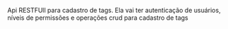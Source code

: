 Api RESTFUll para cadastro de tags. Ela vai ter autenticação de usuários, níveis de permissões e operações crud para cadastro de tags
